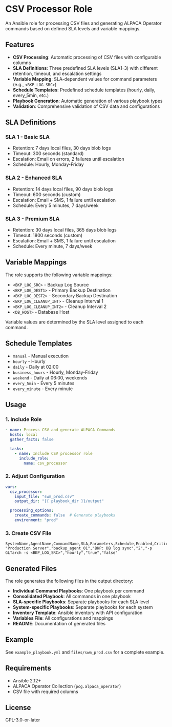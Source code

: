 # CSV Processor Role

An Ansible role for processing CSV files and generating ALPACA Operator commands based on defined SLA levels and variable mappings.

## Features

- **CSV Processing**: Automatic processing of CSV files with configurable columns
- **SLA Definitions**: Three predefined SLA levels (SLA1-3) with different retention, timeout, and escalation settings
- **Variable Mapping**: SLA-dependent values for command parameters (e.g., `<BKP_LOG_SRC>`)
- **Schedule Templates**: Predefined schedule templates (hourly, daily, every_5min, etc.)
- **Playbook Generation**: Automatic generation of various playbook types
- **Validation**: Comprehensive validation of CSV data and configurations

## SLA Definitions

### SLA 1 - Basic SLA
- Retention: 7 days local files, 30 days blob logs
- Timeout: 300 seconds (standard)
- Escalation: Email on errors, 2 failures until escalation
- Schedule: Hourly, Monday-Friday

### SLA 2 - Enhanced SLA
- Retention: 14 days local files, 90 days blob logs
- Timeout: 600 seconds (custom)
- Escalation: Email + SMS, 1 failure until escalation
- Schedule: Every 5 minutes, 7 days/week

### SLA 3 - Premium SLA
- Retention: 30 days local files, 365 days blob logs
- Timeout: 1800 seconds (custom)
- Escalation: Email + SMS, 1 failure until escalation
- Schedule: Every minute, 7 days/week

## Variable Mappings

The role supports the following variable mappings:

- `<BKP_LOG_SRC>` - Backup Log Source
- `<BKP_LOG_DEST1>` - Primary Backup Destination
- `<BKP_LOG_DEST2>` - Secondary Backup Destination
- `<BKP_LOG_CLEANUP_INT>` - Cleanup Interval 1
- `<BKP_LOG_CLEANUP_INT2>` - Cleanup Interval 2
- `<DB_HOST>` - Database Host

Variable values are determined by the SLA level assigned to each command.

## Schedule Templates

- `manual` - Manual execution
- `hourly` - Hourly
- `daily` - Daily at 02:00
- `business_hours` - Hourly, Monday-Friday
- `weekend` - Daily at 06:00, weekends
- `every_5min` - Every 5 minutes
- `every_minute` - Every minute

## Usage

### 1. Include Role

```yaml
- name: Process CSV and generate ALPACA Commands
  hosts: local
  gather_facts: false

  tasks:
    - name: Include CSV processor role
      include_role:
        name: csv_processor
```

### 2. Adjust Configuration

```yaml
vars:
  csv_processor:
    input_file: "swm_prod.csv"
    output_dir: "{{ playbook_dir }}/output"

  processing_options:
    create_commands: false  # Generate playbooks
    environment: "prod"
```

### 3. Create CSV File

```csv
SystemName,AgentName,CommandName,SLA,Parameters,Schedule,Enabled,Critical
"Production Server","backup_agent_01","BKP: DB log sync","2","-p GLTarch -s <BKP_LOG_SRC>","hourly","true","false"
```

## Generated Files

The role generates the following files in the output directory:

- **Individual Command Playbooks**: One playbook per command
- **Consolidated Playbook**: All commands in one playbook
- **SLA-specific Playbooks**: Separate playbooks for each SLA level
- **System-specific Playbooks**: Separate playbooks for each system
- **Inventory Template**: Ansible inventory with API configuration
- **Variables File**: All configurations and mappings
- **README**: Documentation of generated files

## Example

See `example_playbook.yml` and `files/swm_prod.csv` for a complete example.

## Requirements

- Ansible 2.12+
- ALPACA Operator Collection (`pcg.alpaca_operator`)
- CSV file with required columns

## License

GPL-3.0-or-later